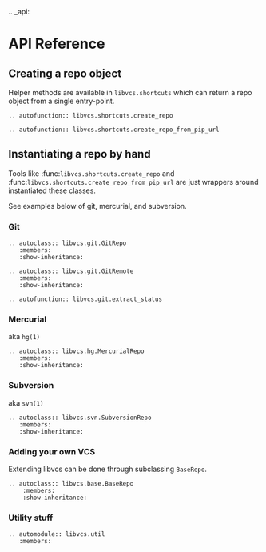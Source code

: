 .. _api:

# API Reference

## Creating a repo object

Helper methods are available in ``libvcs.shortcuts`` which
can return a repo object from a single entry-point.

```eval_rst
.. autofunction:: libvcs.shortcuts.create_repo

.. autofunction:: libvcs.shortcuts.create_repo_from_pip_url
```

## Instantiating a repo by hand

Tools like :func:`libvcs.shortcuts.create_repo` and
:func:`libvcs.shortcuts.create_repo_from_pip_url` are just wrappers
around instantiated these classes.

See examples below of git, mercurial, and subversion.

### Git

```eval_rst
.. autoclass:: libvcs.git.GitRepo
   :members:
   :show-inheritance:

.. autoclass:: libvcs.git.GitRemote
   :members:
   :show-inheritance:

.. autofunction:: libvcs.git.extract_status
```

### Mercurial

aka ``hg(1)``

```eval_rst
.. autoclass:: libvcs.hg.MercurialRepo
   :members:
   :show-inheritance:
```

### Subversion

aka ``svn(1)``

```eval_rst
.. autoclass:: libvcs.svn.SubversionRepo
   :members:
   :show-inheritance:
```

### Adding your own VCS

Extending libvcs can be done through subclassing ``BaseRepo``.

```eval_rst
.. autoclass:: libvcs.base.BaseRepo
    :members:
    :show-inheritance:
```

### Utility stuff

```eval_rst
.. automodule:: libvcs.util
   :members:
```
